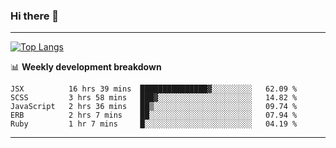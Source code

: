 ### Hi there 👋

-------
[![Top Langs](https://github-readme-stats.vercel.app/api/top-langs/?username=ashish-r)](https://github.com/anuraghazra/github-readme-stats)

📊 **Weekly development breakdown**
<!--START_SECTION:waka-->
```text
JSX          16 hrs 39 mins  ███████████████▓░░░░░░░░░   62.09 % 
SCSS         3 hrs 58 mins   ███▓░░░░░░░░░░░░░░░░░░░░░   14.82 % 
JavaScript   2 hrs 36 mins   ██▒░░░░░░░░░░░░░░░░░░░░░░   09.74 % 
ERB          2 hrs 7 mins    ██░░░░░░░░░░░░░░░░░░░░░░░   07.94 % 
Ruby         1 hr 7 mins     █░░░░░░░░░░░░░░░░░░░░░░░░   04.19 % 
```
<!--END_SECTION:waka-->
-------

<!--
**ashish-r/ashish-r** is a ✨ _special_ ✨ repository because its `README.md` (this file) appears on your GitHub profile.

Here are some ideas to get you started:

- 🔭 I’m currently working on ...
- 🌱 I’m currently learning ...
- 👯 I’m looking to collaborate on ...
- 🤔 I’m looking for help with ...
- 💬 Ask me about ...
- 📫 How to reach me: ...
- 😄 Pronouns: ...
- ⚡ Fun fact: ...
-->
